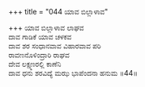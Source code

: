 +++
title = "044 ಯಾವ ಬಿಲ್ಲಾಳಾವ"

+++
ಯಾವ ಬಿಲ್ಲಾಳಾವ ಲಾಘವ  
ದಾವ ಗಾಡಿಕೆ ಯಾವ ಚಳಕವ  
ದಾವ ಶರ ಸಂಧಾನವಾವ ವಿಹಾರವಾವ ಪರಿ  
ರಾವಣನೊಳಿಂದ್ರಾರಿ ರಾಘವ  
ದೇವ ಲಕ್ಷ್ಮಣರಲ್ಲಿ ಕಾಣೆನಿ  
ದಾವ ಧನು ಶರವಿದ್ಯೆ ಮಝ ಭಾಪೆಂದನಾ ಹನುಮ     ॥44॥